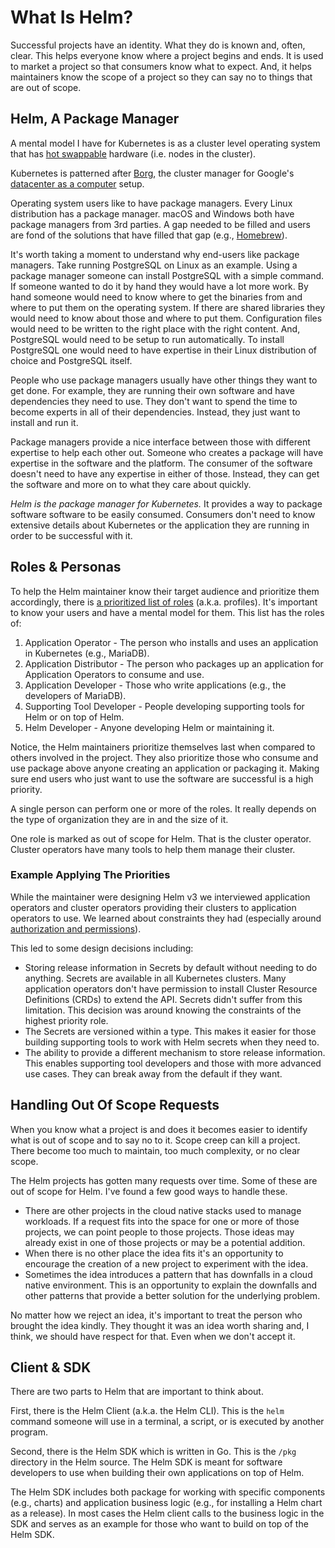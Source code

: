 # What Is Helm?

Successful projects have an identity. What they do is known and, often, clear. This helps everyone know where a project begins and ends. It is used to market a project so that consumers know what to expect. And, it helps maintainers know the scope of a project so they can say no to things that are out of scope.

## Helm, A Package Manager

A mental model I have for Kubernetes is as a cluster level operating system that has [hot swappable](https://en.wikipedia.org/wiki/Hot_swapping) hardware (i.e. nodes in the cluster).

Kubernetes is patterned after [Borg](https://research.google/pubs/pub43438/), the cluster manager for Google's [datacenter as a computer](https://books.google.com/books/about/The_Datacenter_as_a_Computer.html?id=b951DwAAQBAJ) setup.

Operating system users like to have package managers. Every Linux distribution has a package manager. macOS and Windows both have package managers from 3rd parties. A gap needed to be filled and users are fond of the solutions that have filled that gap (e.g., [Homebrew](https://brew.sh/)).

It's worth taking a moment to understand why end-users like package managers. Take running PostgreSQL on Linux as an example. Using a package manager someone can install PostgreSQL with a simple command. If someone wanted to do it by hand they would have a lot more work. By hand someone would need to know where to get the binaries from and where to put them on the operating system. If there are shared libraries they would need to know about those and where to put them. Configuration files would need to be written to the right place with the right content. And, PostgreSQL would need to be setup to run automatically. To install PostgreSQL one would need to have expertise in their Linux distribution of choice and PostgreSQL itself.

People who use package managers usually have other things they want to get done. For example, they are running their own software and have dependencies they need to use. They don't want to spend the time to become experts in all of their dependencies. Instead, they just want to install and run it.

Package managers provide a nice interface between those with different expertise to help each other out. Someone who creates a package will have expertise in the software and the platform. The consumer of the software doesn't need to have any expertise in either of those. Instead, they can get the software and more on to what they care about quickly.

_Helm is the package manager for Kubernetes._ It provides a way to package software software to be easily consumed. Consumers don't need to know extensive details about Kubernetes or the application they are running in order to be successful with it.

## Roles & Personas

To help the Helm maintainer know their target audience and prioritize them accordingly, there is [a prioritized list of roles](https://github.com/helm/community/blob/main/user-profiles.md) (a.k.a. profiles). It's important to know your users and have a mental model for them. This list has the roles of:

1. Application Operator - The person who installs and uses an application in Kubernetes (e.g., MariaDB).
2. Application Distributor - The person who packages up an application for Application Operators to consume and use.
3. Application Developer - Those who write applications (e.g., the developers of MariaDB).
4. Supporting Tool Developer - People developing supporting tools for Helm or on top of Helm.
5. Helm Developer - Anyone developing Helm or maintaining it.

Notice, the Helm maintainers prioritize themselves last when compared to others involved in the project. They also prioritize those who consume and use package above anyone creating an application or packaging it. Making sure end users who just want to use the software are successful is a high priority.

A single person can perform one or more of the roles. It really depends on the type of organization they are in and the size of it.

One role is marked as out of scope for Helm. That is the cluster operator. Cluster operators have many tools to help them manage their cluster.

### Example Applying The Priorities

While the maintainer were designing Helm v3 we interviewed application operators and cluster operators providing their clusters to application operators to use. We learned about constraints they had (especially around [authorization and permissions](https://kubernetes.io/docs/reference/access-authn-authz/authorization/)).

This led to some design decisions including:

- Storing release information in Secrets by default without needing to do anything. Secrets are available in all Kubernetes clusters. Many application operators don't have permission to install Cluster Resource Definitions (CRDs) to extend the API. Secrets didn't suffer from this limitation. This decision was around knowing the constraints of the highest priority role.
- The Secrets are versioned within a type. This makes it easier for those building supporting tools to work with Helm secrets when they need to.
- The ability to provide a different mechanism to store release information. This enables supporting tool developers and those with more advanced use cases. They can break away from the default if they want.

## Handling Out Of Scope Requests

When you know what a project is and does it becomes easier to identify what is out of scope and to say no to it. Scope creep can kill a project. There become too much to maintain, too much complexity, or no clear scope.

The Helm projects has gotten many requests over time. Some of these are out of scope for Helm. I've found a few good ways to handle these.

- There are other projects in the cloud native stacks used to manage workloads. If a request fits into the space for one or more of those projects, we can point people to those projects. Those ideas may already exist in one of those projects or may be a potential addition.
- When there is no other place the idea fits it's an opportunity to encourage the creation of a new project to experiment with the idea.
- Sometimes the idea introduces a pattern that has downfalls in a cloud native environment. This is an opportunity to explain the downfalls and other patterns that provide a better solution for the underlying problem.

No matter how we reject an idea, it's important to treat the person who brought the idea kindly. They thought it was an idea worth sharing and, I think, we should have respect for that. Even when we don't accept it.

## Client & SDK

There are two parts to Helm that are important to think about.

First, there is the Helm Client (a.k.a. the Helm CLI). This is the `helm` command someone will use in a terminal, a script, or is executed by another program.

Second, there is the Helm SDK which is written in Go. This is the `/pkg` directory in the Helm source. The Helm SDK is meant for software developers to use when building their own applications on top of Helm.

The Helm SDK includes both package for working with specific components (e.g., charts) and application business logic (e.g., for installing a Helm chart as a release). In most cases the Helm client calls to the business logic in the SDK and serves as an example for those who want to build on top of the Helm SDK.
